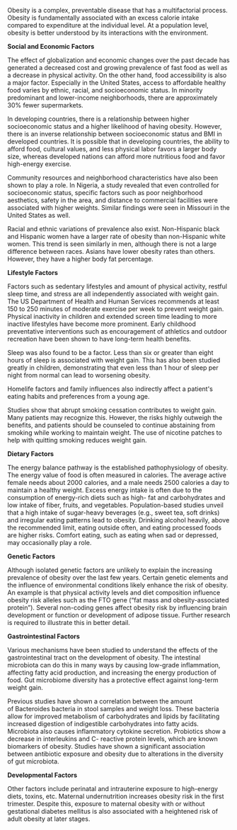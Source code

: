 Obesity is a complex, preventable disease that has a multifactorial process. Obesity is fundamentally associated with an excess calorie intake compared to expenditure at the individual level. At a population level, obesity is better understood by its interactions with the environment.

**Social and Economic Factors**

The effect of globalization and economic changes over the past decade has generated a decreased cost and growing prevalence of fast food as well as a decrease in physical activity. On the other hand, food accessibility is also a major factor. Especially in the United States, access to affordable healthy food varies by ethnic, racial, and socioeconomic status. In minority predominant and lower-income neighborhoods, there are approximately 30% fewer supermarkets.

In developing countries, there is a relationship between higher socioeconomic status and a higher likelihood of having obesity. However, there is an inverse relationship between socioeconomic status and BMI in developed countries. It is possible that in developing countries, the ability to afford food, cultural values, and less physical labor favors a larger body size, whereas developed nations can afford more nutritious food and favor high-energy exercise.

Community resources and neighborhood characteristics have also been shown to play a role. In Nigeria, a study revealed that even controlled for socioeconomic status, specific factors such as poor neighborhood aesthetics, safety in the area, and distance to commercial facilities were associated with higher weights. Similar findings were seen in Missouri in the United States as well.

Racial and ethnic variations of prevalence also exist. Non-Hispanic black and Hispanic women have a larger rate of obesity than non-Hispanic white women. This trend is seen similarly in men, although there is not a large difference between races. Asians have lower obesity rates than others. However, they have a higher body fat percentage.

**Lifestyle Factors**

Factors such as sedentary lifestyles and amount of physical activity, restful sleep time, and stress are all independently associated with weight gain. The US Department of Health and Human Services recommends at least 150 to 250 minutes of moderate exercise per week to prevent weight gain. Physical inactivity in children and extended screen time leading to more inactive lifestyles have become more prominent. Early childhood preventative interventions such as encouragement of athletics and outdoor recreation have been shown to have long-term health benefits.

Sleep was also found to be a factor. Less than six or greater than eight hours of sleep is associated with weight gain. This has also been studied greatly in children, demonstrating that even less than 1 hour of sleep per night from normal can lead to worsening obesity.

Homelife factors and family influences also indirectly affect a patient's eating habits and preferences from a young age.

Studies show that abrupt smoking cessation contributes to weight gain. Many patients may recognize this. However, the risks highly outweigh the benefits, and patients should be counseled to continue abstaining from smoking while working to maintain weight. The use of nicotine patches to help with quitting smoking reduces weight gain.

**Dietary Factors**

The energy balance pathway is the established pathophysiology of obesity. The energy value of food is often measured in calories. The average active female needs about 2000 calories, and a male needs 2500 calories a day to maintain a healthy weight. Excess energy intake is often due to the consumption of energy-rich diets such as high- fat and carbohydrates and low intake of fiber, fruits, and vegetables. Population-based studies unveil that a high intake of sugar-heavy beverages (e.g., sweet tea, soft drinks) and irregular eating patterns lead to obesity. Drinking alcohol heavily, above the recommended limit, eating outside often, and eating processed foods are higher risks. Comfort eating, such as eating when sad or depressed, may occasionally play a role.

**Genetic Factors**

Although isolated genetic factors are unlikely to explain the increasing prevalence of obesity over the last few years. Certain genetic elements and the influence of environmental conditions likely enhance the risk of obesity. An example is that physical activity levels and diet composition influence obesity risk alleles such as the FTO gene (“fat mass and obesity-associated protein”). Several non-coding genes affect obesity risk by influencing brain development or function or development of adipose tissue. Further research is required to illustrate this in better detail.

**Gastrointestinal Factors**

Various mechanisms have been studied to understand the effects of the gastrointestinal tract on the development of obesity. The intestinal microbiota can do this in many ways by causing low-grade inflammation, affecting fatty acid production, and increasing the energy production of food. Gut microbiome diversity has a protective effect against long-term weight gain.

Previous studies have shown a correlation between the amount of Bacteroides bacteria in stool samples and weight loss. These bacteria allow for improved metabolism of carbohydrates and lipids by facilitating increased digestion of indigestible carbohydrates into fatty acids. Microbiota also causes inflammatory cytokine secretion. Probiotics show a decrease in interleukins and C- reactive protein levels, which are known biomarkers of obesity. Studies have shown a significant association between antibiotic exposure and obesity due to alterations in the diversity of gut microbiota.

**Developmental Factors**

Other factors include perinatal and intrauterine exposure to high-energy diets, toxins, etc. Maternal undernutrition increases obesity risk in the first trimester. Despite this, exposure to maternal obesity with or without gestational diabetes mellitus is also associated with a heightened risk of adult obesity at later stages.